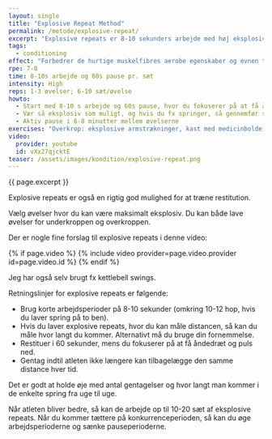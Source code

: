 ```yaml
---
layout: single
title: "Explosive Repeat Method"
permalink: /metode/explosive-repeat/
excerpt: "Explosive repeats er 8-10 sekunders arbejde med høj eksplosivitet og 60 sekunders pause. 1-3 øvelser med 6-10 sæt/øvelse. Explosive repeats er en metode til at udvikle eksplosiv udholdenhed i de hurtige _fast twitch_-muskelfibre."
tags:
  - conditioning
effect: "Forbedrer de hurtige muskelfibres aerobe egenskaber og evnen til gentagende gange at få et højt power output. Metoden forbedrer også raten af genbrug af laktat i de langsomme slow twitch muskler."
rpe: 7-8
time: 8-10s arbejde og 60s pause pr. sæt
intensity: High
reps: 1-3 øvelser; 6-10 sæt/øvelse
howto:
  - Start med 8-10 s arbejde og 60s pause, hvor du fokuserer på at få åndedrættet og pulsen ned.
  - Vær så eksplosiv som muligt, og hvis du fx springer, så gennemfør så lang distance som muligt.- Brug 1-3 øvelser; 6-10 sæt/øvelse
  - Aktiv pause i 6-8 minutter mellem øvelserne
exercises: "Overkrop: eksplosive armstrækninger, kast med medicinbolde eller bænkpres. Underkrop: variationer af squat jumps og split squat med en kettlebell, vægtstang eller håndvægte. Øvelser med hurtige, elastiske rebounds er mest effektive, så man udnytter stretch shortening cycle."
video:
  provider: youtube
  id: vXx27qjcktE
teaser: /assets/images/kondition/explosive-repeat.png
---
```


{{ page.excerpt }}

Explosive repeats er også en rigtig god mulighed for at træne restitution.

Vælg øvelser hvor du kan være maksimalt eksplosiv. Du kan både lave øvelser for underkroppen og overkroppen.

Der er nogle fine forslag til explosive repeats i denne video:

{% if page.video %}
  {% include video provider=page.video.provider id=page.video.id %}
{% endif %}

Jeg har også selv brugt fx kettlebell swings.

Retningslinjer for explosive repeats er følgende:

- Brug korte arbejdsperioder på 8-10 sekunder (omkring 10-12 hop, hvis du laver spring på to ben).
- Hvis du laver explosive repeats, hvor du kan måle distancen, så kan du måle hvor langt du kommer. Alternativt må du bruge din fornemmelse.
- Restituer i 60 sekunder, mens du fokuserer på at få åndedræt og puls ned.
- Gentag indtil atleten ikke længere kan tilbagelægge den samme distance hver tid.

Det er godt at holde øje med antal gentagelser og hvor langt man kommer i de enkelte spring fra uge til uge.

Når atleten bliver bedre, så kan de arbejde op til 10-20 sæt af eksplosive repeats. Når du kommer tættere på konkurrenceperioden, så kan du øge arbejdsperioderne og sænke pauseperioderne.
